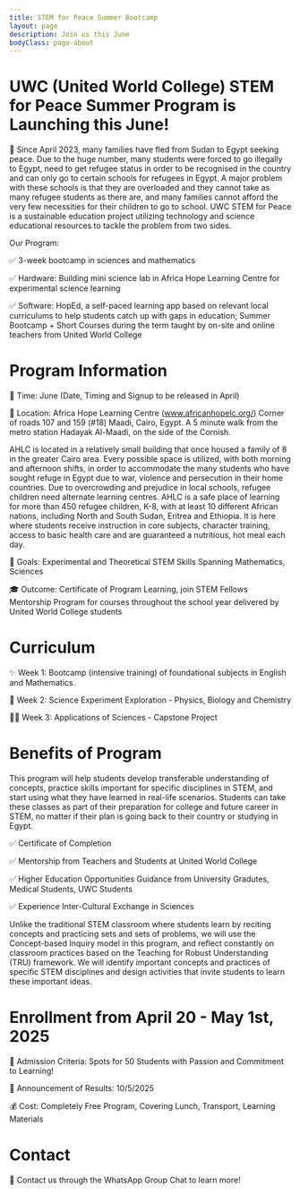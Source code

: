 ```yaml
---
title: STEM for Peace Summer Bootcamp
layout: page
description: Join us this June
bodyClass: page-about
---
```


# UWC (United World College) STEM for Peace Summer Program is Launching this June!

📌 Since April 2023, many families have fled from Sudan to Egypt seeking peace. Due to the huge number, many students were forced to go illegally to Egypt, need to get refugee status in order to be recognised in the country and can only go to certain schools for refugees in Egypt. A major problem with these schools is that they are overloaded and they cannot take as many refugee students as there are, and many families cannot afford the very few necessities for their children to go to school. UWC STEM for Peace is a sustainable education project utilizing technology and science educational resources to tackle the problem from two sides. 

Our Program:

✅ 3-week bootcamp in sciences and mathematics

✅ Hardware: Building mini science lab in Africa Hope Learning Centre for experimental science learning

✅ Software: HopEd, a self-paced learning app based on relevant local curriculums to help students catch up with gaps in education; Summer Bootcamp + Short Courses during the term taught by on-site and online teachers from United World College

# Program Information

📅 Time: June (Date, Timing and Signup to be released in April)

📍 Location: Africa Hope Learning Centre (www.africanhopelc.org/) Corner of roads 107 and 159 (#18) Maadi, Cairo, Egypt. A 5 minute walk from the metro station Hadayak Al-Maadi, on the side of the Cornish. 


AHLC is located in a relatively small building that once housed a family of 8 in the greater Cairo area. Every possible space is utilized, with both morning and afternoon shifts, in order to accommodate the many students who have sought refuge in Egypt due to war, violence and persecution in their home countries. Due to overcrowding and prejudice in local schools, refugee children need alternate learning centres. AHLC is a safe place of learning for more than 450 refugee children, K-8, with at least 10 different African nations, including North and South Sudan, Eritrea and Ethiopia. It is here where students receive instruction in core subjects, character training, access to basic health care and are guaranteed a nutritious, hot meal each day.

🎯 Goals: Experimental and Theoretical STEM Skills Spanning Mathematics, Sciences

🎓 Outcome: Certificate of Program Learning, join STEM Fellows Mentorship Program for courses throughout the school year delivered by United World College students

# Curriculum
✨ Week 1: Bootcamp (intensive training) of foundational subjects in English and Mathematics.

🚀 Week 2: Science Experiment Exploration - Physics, Biology and Chemistry

👩‍🏫 Week 3: Applications of Sciences - Capstone Project

# Benefits of Program

This program will help students develop transferable understanding of concepts, practice skills important for specific disciplines in STEM, and start using what they have learned in real-life scenarios. Students can take these classes as part of their preparation for college and future career in STEM, no matter if their plan is going back to their country or studying in Egypt.


✅ Certificate of Completion

✅ Mentorship from Teachers and Students at United World College

✅ Higher Education Opportunities Guidance from University Gradutes, Medical Students, UWC Students

✅ Experience Inter-Cultural Exchange in Sciences

Unlike the traditional STEM classroom where students learn by reciting concepts and practicing sets and sets of problems, we will use the Concept-based Inquiry model in this program, and reflect constantly on classroom practices based on the Teaching for Robust Understanding (TRU) framework. We will identify important concepts and practices of specific STEM disciplines and design activities that invite students to learn these important ideas. 

# Enrollment from April 20 - May 1st, 2025
📌 Admission Criteria: Spots for 50 Students with Passion and Commitment to Learning!

📅 Announcement of Results: 10/5/2025

💰 Cost: Completely Free Program, Covering Lunch, Transport, Learning Materials

# Contact

📩 Contact us through the WhatsApp Group Chat to learn more!
